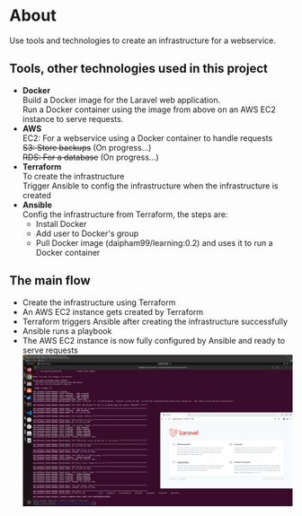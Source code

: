 # About  
Use tools and technologies to create an infrastructure for a webservice.
## Tools, other technologies used in this project
- **Docker**  
    Build a Docker image for the Laravel web application.  
    Run a Docker container using the image from above on an AWS EC2 instance to serve requests.  
- **AWS**  
    EC2:  For a webservice using a Docker container to handle requests  
    ~~S3:  Store backups~~ (On progress...)  
    ~~RDS: For a database~~ (On progress...)  
- **Terraform**  
    To create the infrastructure  
    Trigger Ansible to config the infrastructure when the infrastructure is created  
- **Ansible**  
    Config the infrastructure from Terraform, the steps are:  
    - Install Docker  
    - Add user to Docker's group  
    - Pull Docker image (daipham99/learning:0.2) and uses it to run a Docker container  

## The main flow  
- Create the infrastructure using Terraform
- An AWS EC2 instance gets created by Terraform
- Terraform triggers Ansible after creating the infrastructure successfully
- Ansible runs a playbook 
- The AWS EC2 instance is now fully configured by Ansible and ready to serve requests
![alt text](result.png)